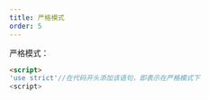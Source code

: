 ```yaml
---
title: 严格模式
order: 5
---
```


严格模式：

```html
<script>
'use strict'//在代码开头添加该语句，即表示在严格模式下
<script>
```
